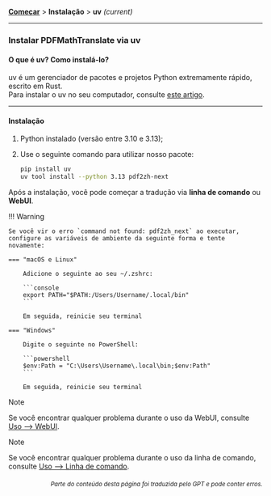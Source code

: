 [**Começar**](./começar.md) > **Instalação** > **uv** _(current)_

---

### Instalar PDFMathTranslate via uv

#### O que é uv? Como instalá-lo?

uv é um gerenciador de pacotes e projetos Python extremamente rápido, escrito em Rust.
<br>
Para instalar o uv no seu computador, consulte [este artigo](https://docs.astral.sh/uv/getting-started/installation/).

---

#### Instalação

1. Python instalado (versão entre 3.10 e 3.13);

2. Use o seguinte comando para utilizar nosso pacote:

    ```bash
    pip install uv
    uv tool install --python 3.13 pdf2zh-next
    ```

Após a instalação, você pode começar a tradução via **linha de comando** ou **WebUI**.

!!! Warning

    Se você vir o erro `command not found: pdf2zh_next` ao executar, configure as variáveis de ambiente da seguinte forma e tente novamente:

    === "macOS e Linux"

        Adicione o seguinte ao seu ~/.zshrc:

        ```console
        export PATH="$PATH:/Users/Username/.local/bin"
        ```

        Em seguida, reinicie seu terminal

    === "Windows"

        Digite o seguinte no PowerShell:

        ```powershell
        $env:Path = "C:\Users\Username\.local\bin;$env:Path"
        ```

        Em seguida, reinicie seu terminal

> [!NOTE]
> Se você encontrar qualquer problema durante o uso da WebUI, consulte [Uso --> WebUI](./USAGE_webui.md).

> [!NOTE]
> Se você encontrar qualquer problema durante o uso da linha de comando, consulte [Uso --> Linha de comando](./USAGE_commandline.md).

<div align="right"> 
<h6><small>Parte do conteúdo desta página foi traduzida pelo GPT e pode conter erros.</small></h6>